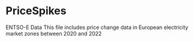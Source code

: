 # PriceSpikes
ENTSO-E Data
This file includes price change data in European electricity market zones between 2020 and 2022
